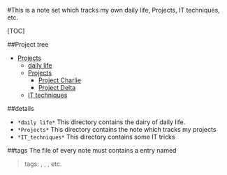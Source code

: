 #This is a note set which tracks my own daily life, Projects, IT techniques, etc.

[TOC]

##Project tree
* [Projects](./)
  * [daily life](./daily_life)
  * [Projects](./Projects)
    * [Project Charlie](./Projects/Project_Charlie)
    * [Project Delta](./Projects/Project_Delta)
  * [IT techniques](./IT_techniques)

##details
- `*daily life*`
This directory contains the dairy of daily life.
- `*Projects*`
This directory contains the note which tracks my projects
- `*IT_techniques*`
This directory contains some IT tricks

##tags
The file of every note must contains a entry named
> tags: <tag1>, <tag2>, <tag3>, etc.



